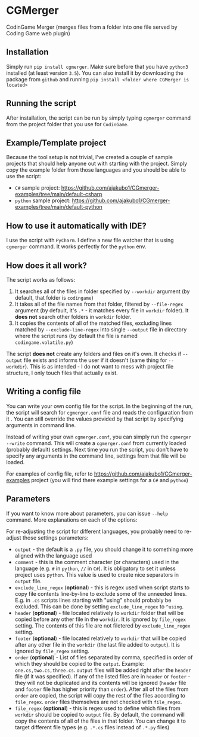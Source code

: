 # CGMerger
CodinGame Merger (merges files from a folder into one file served by Coding Game
 web plugin)

## Installation

Simply run ``pip install cgmerger``. Make sure before that you have ``python3`` 
installed (at least version ``3.5``). You can also install it by downloading the
 package from ``github`` and running ``pip install <folder where CGMerger is located>``

## Running the script

After installation, the script can be run by simply typing ``cgmerger`` command from
 the project folder that you use for ``CodinGame``.
 
## Example/Template project

Because the tool setup is not trivial, I've created a couple of sample projects that
 should help anyone out with starting with the project. Simply copy the example
  folder from those languages and you should be able to use the script:

- ``C#`` sample project: https://github.com/ajakubo1/CGmerger-examples/tree/main/default-csharp
- ``python`` sample project: https://github.com/ajakubo1/CGmerger-examples/tree/main/default-python

## How to use it automatically with IDE?

I use the script with ``PyCharm``. I define a new file watcher that is using 
``cgmerger`` command. It works perfectly for the ``python`` env.

## How does it all work?

The script works as follows:
1. It searches all of the files in folder specified by ``--workdir`` argument (by
 default, that folder is ``codingame``)
2. It takes all of the file names from that folder, filtered by ``--file-regex`` 
argument (by default, it's ``.*`` - it matches every file in ``workdir`` folder). It
 **does not** search other folders in ``workdir`` folder.
3. It copies the contents of all of the matched files, excluding lines matched by 
``--exclude-line-regex`` into single ``--output`` file in directory where the script
 runs (by default the file is named ``codingame.volatile.py``)

The script **does not** create any folders and files on it's own. It checks if
 ``--output`` file exists and informs the user if it doesn't (same thing for
  ``--workdir``). This is as intended - I do not want to mess with project file
   structure, I only touch files that actually exist.

## Writing a config file

You can write your own config file for the script. In the beginning of the run, the
 script will search for ``cgmerger.conf`` file and reads the configuration from it
 . You can still override the values provided by that script by specifying arguments
  in command line.
  
Instead of writing your own ``cgmerger.conf``, you can simply run the ``cgmerger
 --write`` command. This will create a ``cgmerger.conf`` from currently
  loaded (probably default) settings. Next time you run the script, you don't have to
   specify any arguments in the command line, settings from that file will be loaded.

For examples of config file, refer to https://github.com/ajakubo1/CGmerger-examples
 project (you will find there example settings for a ``C#`` and ``python``)

## Parameters

If you want to know more about parameters, you can issue ``--help`` command. More
 explanations on each of the options:

For re-adjusting the script for different languages, you probably need to re-adjust
 those settings parameters:
- ``output`` - the default is a ``.py`` file, you should change it to something more
  aligned with the language used
- ``comment`` - this is the comment character (or characters) used in
 the language (e.g. ``#`` in ``python``, ``//`` in ``C#``). It is
 obligatory to set it unless project uses ``python``. This value is used to create
 nice separators in ``output`` file. 
- ``exclude_line_regex`` (**optional**) - this is regex used when script starts to
 copy file contents line-by-line to exclude some of the unneeded lines. E.g. in 
 ``.cs`` scripts lines starting with "using" should probably be excluded. 
 This can be done by setting ``exclude_line_regex`` to ``^using``.
- ``header`` (**optional**) - file located relatively to ``workdir`` folder that will be
  copied before any other file in the ``workdir``. It is ignored by ``file_regex`` 
  setting. The contents of this file are not filetered by ``exclude_line_regex`` 
  setting.
- ``footer`` (**optional**) - file located relatively to ``workdir`` that will
  be copied after any other file in the ``workdir`` (the last file added to ``output``). 
  It is ignored by ``file_regex`` setting.
- ``order`` (**optional**) - List of files separated by comma, specified in order of
 which they should be copied to the ``output``. Example: ``one.cs,two.cs,three.cs``. 
 ``output`` files will be added right after the ``header`` file (if it was specified). 
 If any of the listed files are in ``header`` or ``footer`` - they will not be 
 duplicated and its contents  will be ignored (``header`` file and ``footer`` file has 
 higher priority than ``order``). After all of the files from ``order`` are copied, 
 the script will copy the rest of the files according to ``file_regex``. ``order`` files 
 themselves are not checked with ``file_regex``.
- ``file_regex`` (**optional**) - this is regex used to define which files from
 ``workdir`` should be copied to ``output`` file. By default, the command will
 copy the contents of all of the files in that folder. You can change it to target
 different file types (e.g. ``.*.cs`` files instead of ``.*.py`` files)
